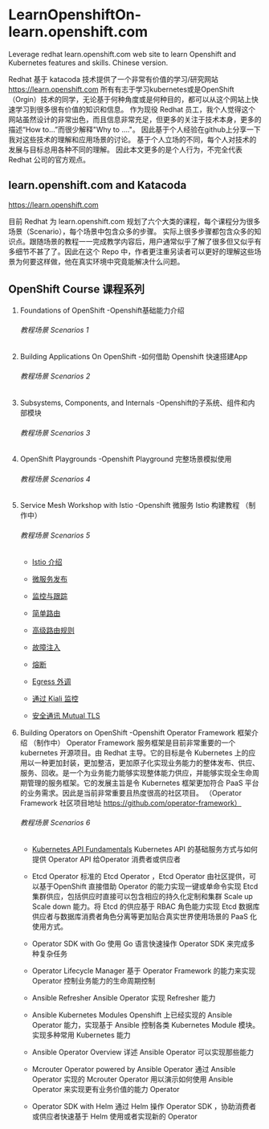 # LearnOpenshiftOn-learn.openshift.com
Leverage redhat learn.openshift.com web site to learn Openshift and Kubernetes features and skills. Chinese version.

Redhat 基于 katacoda 技术提供了一个非常有价值的学习/研究网站
https://learn.openshift.com
所有有志于学习kubernetes或是OpenShift（Orgin）技术的同学，无论基于何种角度或是何种目的，都可以从这个网站上快速学习到很多很有价值的知识和信息。
作为现役 Redhat 员工，我个人觉得这个网站虽然设计的非常出色，而且信息非常充足，但更多的关注于技术本身，更多的描述“How to...”而很少解释"Why to ...."。 因此基于个人经验在github上分享一下我对这些技术的理解和应用场景的讨论。 基于个人立场的不同，每个人对技术的发展与目标总用各种不同的理解。 因此本文更多的是个人行为，不完全代表 Redhat 公司的官方观点。

## learn.openshift.com and Katacoda
https://learn.openshift.com

目前 Redhat 为 learn.openshift.com 规划了六个大类的课程，每个课程分为很多场景（Scenario），每个场景中包含众多的步骤。 实际上很多步骤都包含众多的知识点。跟随场景的教程一一完成教学内容后，用户通常似乎了解了很多但又似乎有多细节不甚了了。因此在这个 Repo 中，作者更注重另读者可以更好的理解这些场景为何要这样做，他在真实环境中究竟能解决什么问题。

## OpenShift Course 课程系列

1. Foundations of OpenShift 
    -Openshift基础能力介绍

    ###### 教程场景 Scenarios 1

2. Building Applications On OpenShift 
    -如何借助 Openshift 快速搭建App

    ###### 教程场景 Scenarios 2

3. Subsystems, Components, and Internals 
    -Openshift的子系统、组件和内部模块

    ###### 教程场景 Scenarios 3

4. OpenShift Playgrounds 
    -Openshift Playground 完整场景模拟使用

    ###### 教程场景 Scenarios 4


5. Service Mesh Workshop with Istio 
    -Openshift 微服务 Istio 构建教程
    （制作中）
    ###### 教程场景 Scenarios 5

    - [Istio 介绍](5-IstioServMeshOnOpenshift/istio_intro.md)

    - [微服务发布](5-IstioServMeshOnOpenshift/deploy_microservices.md)

    - [监控与跟踪](5-IstioServMeshOnOpenshift/monitor_tracing.md)

    - [简单路由](5-IstioServMeshOnOpenshift/simple_routing.md)

    - [高级路由规则](5-IstioServMeshOnOpenshift/advanced_routerule.md)

    - [故障注入](5-IstioServMeshOnOpenshift/falut_injection.md)

    - [熔断](5-IstioServMeshOnOpenshift/circuit_breaker.md)

    - [Egress 外调](5-IstioServMeshOnOpenshift/egress.md)

    - [通过 Kiali 监控](5-IstioServMeshOnOpenshift/observing_with_kiali.md)

    - [安全通讯 Mutual TLS](5-IstioServMeshOnOpenshift/istio_intro/mutual_tls.md)

6. Building Operators on OpenShift 
    -Openshift Operator Framework 框架介绍
    （制作中）
  Operator Framework 服务框架是目前非常重要的一个 kubernetes 开源项目。由 Redhat 主导。它的目标是令 Kubernetes 上的应用以一种更加封装，更加整洁，更加原子化实现业务能力的整体发布、供应、服务、回收。是一个为业务能力能够实现整体能力供应，并能够实现全生命周期管理的服务框架。它的发展主旨是令 Kubernetes 框架更加符合 PaaS 平台的业务需求。因此是当前非常重要且热度很高的社区项目。 （Operator Framework 社区项目地址 https://github.com/operator-framework）

    ###### 教程场景 Scenarios 6

    - [Kubernetes API Fundamentals](https://github.com/zhaoxiyi/LearnOpenshiftOn-learn.openshift.com/blob/master/1-FoundationsOfOpenshift/KubernetesAPIFund.md)
        Kubernetes API 的基础服务方式与如何提供 Operator API 给Operator 消费者或供应者

    - Etcd Operator
        标准的 Etcd Operator ，Etcd Operator 由社区提供，可以基于OpenShift 直接借助 Operator 的能力实现一键或单命令实现 Etcd 集群供应，包括供应时直接可以包含相应的持久化定制和集群 Scale up Scale down 能力。将 Etcd 的供应基于 RBAC 角色能力实现 Etcd 数据库供应者与数据库消费者角色分离等更加贴合真实世界使用场景的 PaaS 化使用方式。

    - Operator SDK with Go
        使用 Go 语言快速操作 Operator SDK 来完成多种复杂任务

    - Operator Lifecycle Manager
        基于 Operator Framework 的能力来实现 Operator 控制业务能力的生命周期控制

    - Ansible Refresher
        Ansible Operator 实现 Refresher 能力

    - Ansible Kubernetes Modules
        Openshift 上已经实现的 Ansible Operator 能力，实现基于 Ansible 控制各类 Kubernetes Module 模块。实现多种常用 Kubernetes 能力

    - Ansible Operator Overview
        详述 Ansible Operator 可以实现那些能力

    - Mcrouter Operator powered by Ansible Operator
        通过 Ansible Operator 实现的 Mcrouter Operator 用以演示如何使用 Ansible Operator 来实现更有业务价值的能力 Operator

    - Operator SDK with Helm
        通过 Helm 操作 Operator SDK ，协助消费者或供应者快速基于 Helm 使用或者实现新的 Operator
